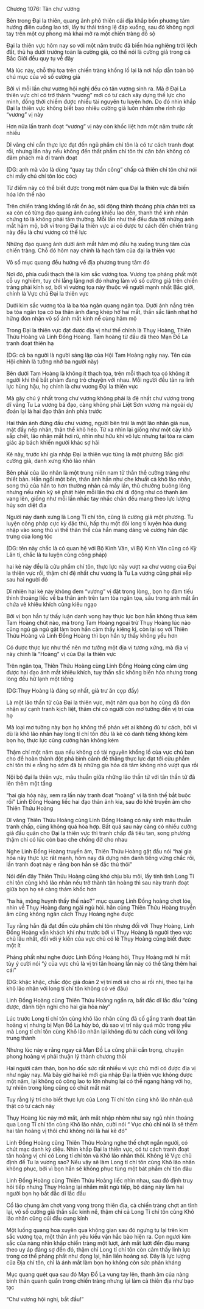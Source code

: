 




Chương 1076: Tân chư vương


Bên trong Đại la thiên, quang ảnh phô thiên cái địa khắp bốn phương tám hướng điên cuồng lao tới, lấy tư thái tráng lệ đáp xuống, sau đó không ngơi tay trên một cự phong mà khai mở ra một chiến tràng đồ sộ

Đại la thiên vực hôm nay so với một năm trước đã biến hóa nghiêng trời lệch đất, thủ hạ dưới trường toàn là cường giả, có thể nói là cường giả trong cả Bắc Giới đều quy tụ về đây

Mà lúc này, chỗ thủ tọa trên chiến tràng khổng lồ lại là nơi hấp dẫn toàn bộ chú mục của vô số cường giả

Bởi vì mỗi lần chư vương hội nghị đều có tân vương sinh ra. Mà ở Đại La thiên vực chỉ có trở thành “vương” mới có tư cách xây dựng thế lực cho mình, đồng thời chiếm được nhiều tài nguyên tu luyện hơn. Do đó nhìn khắp Đại la thiên vực không biết bao nhiêu cường giả luôn nhăm nhe rình rập “vương” vị này

Hơn nữa lần tranh đoạt “vương” vị này còn khốc liệt hơn một năm trước rất nhiều

Dĩ vãng chỉ cần thực lực đạt đến ngũ phẩm chí tôn là có tư cách tranh đoạt rồi, nhưng lần này nếu không đến thất phẩm chí tôn thì căn bản không có đảm phách mà đi tranh đoạt

(DG: anh mà vào là dùng “quay tay thần công” chấp cả thiên chí tôn chứ nói chi mấy chú chí tôn lóc cóc)

Từ điểm này có thể biết được trong một năm qua Đại la thiên vực đã biến hóa lớn thế nào

Trên chiến tràng khổng lồ rất ồn ào, sôi động thỉnh thoảng phía chân trời xa xa còn có từng đạo quang ảnh cuồng khiếu lao đến, thanh thế kinh nhân chứng tỏ là không phải tầm thường. Mỗi lần như thế đều đưa tới những ánh mắt hâm mộ, bởi vì trong Đại la thiên vực ai có được tư cách đến chiến tràng này đều là chư vương có thế lực

Những đạo quang ảnh dưới ánh mắt hâm mộ đều hạ xuống trung tâm của chiến tràng. Chỗ đó hôm nay chính là hạch tâm của đại la thiên vực

Vô số mục quang đều hướng về địa phương trung tâm đó

Nơi đó, phía cuối thạch thê là kim sắc vương tọa. Vương tọa phảng phất một cỗ uy nghiêm, tuy chỉ lẳng lặng nơi đó nhưng làm vô số cường giả trên chiến tràng phải kính sợ, bởi vì vương tọa này thuộc về người mạnh nhất Bắc giới, chính là Vực chủ Đại la thiên vực

Dưới kim sắc vương tòa là ba tòa ngân quang ngân tọa. Dưới ánh nắng trên ba tòa ngân tọa có ba thân ảnh đang khép hờ hai mắt, thần sắc lãnh nhạt hờ hững đón nhận vô số ánh mắt kính nể cùng hâm mộ

Trong Đại la thiên vực đạt được địa vị như thế chính là Thụy Hoàng, Thiên Thứu Hoàng và Linh Đồng Hoàng. Tam hoàng từ đầu đã theo Mạn Đồ La tranh đoạt thiên hạ

(DG: cả ba người là người sáng lập của Hội Tam Hoàng ngày nay. Tên của Hội chính là tưởng nhớ ba người này)

Bên dưới Tam Hoàng là không ít thạch tọa, trên mỗi thạch tọa có không ít người khí thế bất phàm đang trò chuyện với nhau. Mỗi người đều tản ra linh lực hùng hậu, họ chính là chư vương Đại la thiên vực

Mà gây chú ý nhất trong chư vương không phải là đệ nhất chư vương trong dĩ vãng Tu La vương bá đạo, càng không phải Liệt Sơn vương mà ngoài dự đoán lại là hai đạo thân ảnh phía trước

Hai thân ảnh đứng đầu chư vương, người bên trái là một lão nhân già nua, mặt đầy nếp nhăn, thân thể khô héo. Từ xa nhìn lại giống như một cây khô sắp chết, lão nhân mắt hơi rũ, nhìn như hữu khí vô lực nhưng tại tỏa ra cảm giác áp bách khiến người khác sợ hãi

Kẻ này, trước khi gia nhập Đại la thiên vực từng là một phương Bắc giới cường giả, danh xưng Khô lão nhân

Bên phải của lão nhân là một trung niên nam tử thân thể cường tráng như thiết bàn. Hắn ngồi một bên, thân ảnh hắn như che khuất cả khô lão nhân, song thủ của hắn to hơn thường nhân cả mấy lần, thủ chưởng buông lỏng nhưng nếu nhìn kỹ sẽ phát hiện mỗi lần thủ chỉ di động như có thanh âm vang lên, giống như mỗi lần nhấc tay nhấc chân đều mang theo lực lượng hủy sơn diệt địa

Người này danh xưng là Long Tí chí tôn, cũng là cường giả một phương. Tu luyện công pháp cực kỳ đặc thù, hấp thu một đôi long tí luyện hóa dung nhập vào song thủ vì thế thân thể của hắn mang dáng vẻ cường hãn đặc trưng của long tộc

(DG: tên này chắc là có quan hệ với Bộ Kinh Vân, vì Bộ Kinh Vân cũng có Kỳ Lân tí, chắc là tu luyện cùng công pháp)

hai kẻ này đều là cửu phẩm chí tôn, thực lực này vượt xa chư vương của Đại la thiên vực rồi, thậm chí đệ nhất chư vương là Tu La vương cũng phải xếp sau hai người đó

Dĩ nhiên hai kẻ này không đem “vương” vị đặt trong lòng,, bọn họ đàm tiếu thỉnh thoảng liếc về ba thân ảnh trên tam tòa ngân tọa, sâu trong ánh mắt ẩn chứa vẻ khiêu khích cùng kiêu ngạo

Bởi vị bọn hắn tự thấy luận danh vọng hay thực lực bọn hắn không thua kém Tam Hoàng chút nào, mà trong Tam Hoàng ngoại trừ Thụy Hoàng lúc nào cũng ngủ gà ngủ gật làm bọn hắn cảm thấy kiêng kị, còn lại so với Thiên Thứu Hoàng và Linh Đồng Hoàng thì bọn hắn tự thấy không yếu hơn

Có được thực lực như thế nên mơ tưởng một địa vị tương xứng, mà địa vị này chính là “Hoàng” vị của Đại la thiên vực

Trên ngân tọa, Thiên Thứu Hoàng cùng Linh Đồng Hoàng cũng cảm ứng được hai đạo ánh mắt khiêu khích, tuy thần sắc không biến hóa nhưng trong lòng đều hừ lạnh một tiếng

(DG:Thụy Hoàng là đáng sợ nhất, giả trư ăn cọp đấy)

Là một lão thần tử của Đại la thiên vực, một năm qua bọn họ cũng đã đón nhận sự cạnh tranh kịch liệt, thâm chí có người còn mơ tưởng đến vị trí của họ

Mà loại mơ tưởng này bọn họ không thể phán xét ai không đủ tư cách, bởi vì dù là khô lão nhân hay long tí chí tôn đều là kẻ có danh tiếng không kém bọn họ, thực lực cũng cường hãn không kém

Thậm chí một năm qua nếu không có tài nguyên khổng lồ của vực chủ ban cho để hoàn thành đột phá bình cảnh đề thăng thực lực đạt tới cửu phẩm chí tôn thì e rằng họ sớm đã bị những gia hỏa dã tâm không nhỏ vượt qua rồi

Nội bộ đại la thiên vực, mâu thuẫn giữa những lão thần tử với tân thần tử đã lên thêm một tầng

“hai gia hỏa này, xem ra lần này tranh đoạt “hoàng” vị là tình thế bắt buộc rồi” Linh Đồng Hoàng liếc hai đạo thân ảnh kia, sau đó khẽ truyền âm cho Thiên Thứu Hoàng

Dĩ vãng Thiên Thứu Hoàng cùng Linh Đồng Hoàng có nảy sinh mâu thuẫn tranh chấp, cũng không quá hòa hợp. Bất quá sau này càng có nhiều cường giả đầu quân cho Đại la thiên vực thì tranh chấp đã tiêu tan, song phương thậm chí có lúc còn bao che chống đỡ cho nhau

Nghe Linh Đồng Hoàng truyền âm, Thiên Thứu Hoàng gật đầu nói “hai gia hỏa này thực lực rất mạnh, hôm nay đã dựng nên danh tiếng vững chắc rồi, lần tranh đoạt này e rằng bọn hắn sẽ đắc thủ thôi”

Nói đến đây Thiên Thứu Hoàng cũng khó chịu bĩu môi, lấy tính tình Long Tí chí tôn cùng khô lão nhân nếu trở thành tân hoàng thì sau này tranh đoạt giữa bọn họ sẽ càng thảm khốc hơn

“ha hả, mộng huynh thấy thế nào?” mục quang Linh Đồng hoàng chợt lóe, nhìn về Thụy Hoàng đang ngái ngủ hỏi. hắn cùng Thiên Thứu Hoàng truyền âm cũng không ngăn cách Thụy Hoàng nghe được

Tuy rằng hắn đã đạt đến cửu phẩm chí tôn nhưng đối với Thụy Hoàng, Linh Đồng Hoàng vẫn khách khí như trước bởi vì Thụy Hoàng là người theo vực chủ lâu nhất, đối với ý kiến của vực chủ có lẽ Thụy Hoàng cũng biết được một ít

Phảng phất như nghe được Linh Đồng Hoàng hỏi, Thụy Hoàng mới hí mắt tùy ý cười nói “ý của vực chủ là vị trí tân hoàng lần này có thể tăng thêm hai cái”

(DG: khặc khặc, chắc độc giả đoán 2 vị trí mới sẽ cho ai rồi nhỉ, theo tại hạ khô lão nhân với long tí chí tôn không có vé đâu)

Linh Đồng Hoàng cùng Thiên Thứu Hoàng ngẩn ra, bất đắc dĩ lắc đầu “cũng được, đành tiện nghi cho hai gia hỏa này”

Lúc trước Long tí chí tôn cùng khô lão nhân cũng đã cố gắng tranh đoạt tân hoàng vị nhưng bị Mạn Đồ La hủy bỏ, dù sao vị trí này quá mức trọng yếu mà Long tí chí tôn cùng Khô lão nhân lại không đủ tư cách cùng với lòng trung thành

Nhưng lúc này e rằng ngay cả Mạn Đồ La cũng phải cẩn trọng, chuyện phong hoàng vị phải thuận lý thành chương thôi

Hai người cảm thán, bọn họ dốc sức rất nhiều vì vực chủ mới có được địa vị như ngày nay. Mà bây giờ hai kẻ mới gia nhập Đại la thiên vực không được một năm, lại không có công lao to lớn nhưng lại có thể ngang hàng với họ, tự nhiên trong lòng cũng có chút mất mát

Tuy rằng lý trí cho biết thực lực của Long Tí chí tôn cùng khô lão nhân quả thật có tư cách này

Thụy Hoàng lúc này mở mắt, ánh mắt nhập nhèm như say ngủ nhìn thoáng qua Long Tí chí tôn cùng Khô lão nhân, cười nói “ Vực chủ chỉ nói là sẽ thêm hai tân hoàng vị thôi chứ không nói là hai kẻ đó”

Linh Đồng Hoàng cũng Thiên Thứu Hoàng nghe thế chợt ngẩn người, có chút mạc danh kỳ diệu. Nhìn khắp Đại la thiên vực, có tư cách tranh đoạt tân hoàng vị chỉ có Long tí chí tôn và Khô lão nhân thôi. Không lẽ Vực chủ định để Tu la vương sao? Nếu vậy sẽ làm Long tí chí tôn cùng Khô lão nhân không phục, bởi vì bọn hắn sẽ không phục tùng một bát phẩm chí tôn đâu

Linh Đồng Hoàng cùng Thiên Thứu Hoàng liếc nhìn nhau, sau đó định truy hỏi tiếp nhưng Thụy Hoàng lại nhắm mắt ngủ tiếp, bộ dáng này làm hai người bọn họ bất đắc dĩ lắc đầu

Cổ lão chung âm chợt vang vọng trong thiên địa, cả chiến tràng chợt an tĩnh lại, vô số cường giả thần sắc kính nể, thậm chí cả Long Tí chí tôn cùng Khô lão nhân cũng cúi đầu cung kính

Một luồng quang hoa xuyên qua không gian sau đó ngưng tụ lại trên kim sắc vương tọa, một thân ảnh yêu kiều vận hắc bào hiện ra. Con ngươi kim sắc của nàng nhìn khắp chiến tràng một lượt, ánh mắt lướt đến đâu mang theo uy áp đáng sợ đến đó, thậm chí Long tí chí tôn còn cảm thấy linh lực trong cơ thể phảng phất như đọng lại, hắn liền hoảng sợ. Đây là lực lượng của Địa chí tôn, chỉ là ánh mắt làm bọn họ không còn sức phản kháng

Mục quang quét qua sau đó Mạn Đồ La vung tay lên, thanh âm của nàng bình thản quanh quẩn trong chiến tràng nhưng lại làm cả thiên địa như bạo tạc

“Chư vương hội nghị, bắt đầu!”




